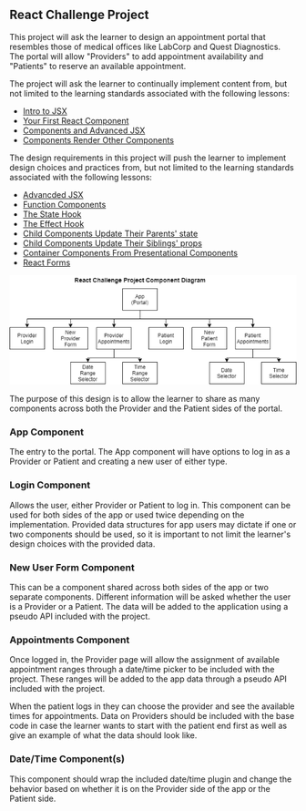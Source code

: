 ## React Challenge Project
 
This project will ask the learner to design an appointment portal that resembles those of medical offices like LabCorp and Quest Diagnostics. The portal will allow "Providers" to add appointment availability and "Patients" to reserve an available appointment. 
 
The project will ask the learner to continually implement content from, but not limited to the learning standards associated with the following lessons:
- [Intro to JSX](https://author.codecademy.com/content-items/02209fedc6d9228297d7d54c74b1d33c)
- [Your First React Component](https://author.codecademy.com/content-items/462b2d74c00cb710db030012cadbb7d8)
- [Components and Advanced JSX](https://author.codecademy.com/content-items/c5eb0ddeaaedc3e9d783be5d5086453c)
- [Components Render Other Components](https://author.codecademy.com/content-items/ac646ffc89a0dcf9f034df622a5ad025)
 
The design requirements in this project will push the learner to implement design choices and practices from, but not limited to the learning standards associated with the following lessons:
- [Advancded JSX](https://author.codecademy.com/content-items/97c23440228f1daf6309fd9ec6b85e61)
- [Function Components](https://author.codecademy.com/content-items/b03bb34292f81076e6edb7408188fded)
- [The State Hook](https://author.codecademy.com/content-items/598f56b0d099916d66930bb66d3e57a0)
- [The Effect Hook](https://author.codecademy.com/content-items/05bb935435e4bbe46a64b22531a6995f)
- [Child Components Update Their Parents' state](https://author.codecademy.com/content-items/5e1ae52999be671ce287d7472d42b31a)
- [Child Components Update Their Siblings' props](https://author.codecademy.com/content-items/f877d3b2ca20fc72232dd45dc166214f)
- [Container Components From Presentational Components](https://author.codecademy.com/content-items/84a2f32e30daabd9657afb25fb6d5d70)
- [React Forms](https://author.codecademy.com/content-items/dd9a3315ed0e1a64f0a6fec0335e0449)
 
![Component Diagram](./components.png)
 
The purpose of this design is to allow the learner to share as many components across both the Provider and the Patient sides of the portal. 
 
### App Component
 
The entry to the portal. The App component will have options to log in as a Provider or Patient and creating a new user of either type.
 
### Login Component
 
Allows the user, either Provider or Patient to log in. This component can be used for both sides of the app or used twice depending on the implementation. Provided data structures for app users may dictate if one or two components should be used, so it is important to not limit the learner's design choices with the provided data.
 
### New User Form Component
 
This can be a component shared across both sides of the app or two separate components. Different information will be asked whether the user is a Provider or a Patient. The data will be added to the application using a pseudo API included with the project.
 
### Appointments Component
 
Once logged in, the Provider page will allow the assignment of available appointment ranges through a date/time picker to be included with the project. These ranges will be added to the app data through a pseudo API included with the project.
 
When the patient logs in they can choose the provider and see the available times for appointments. Data on Providers should be included with the base code in case the learner wants to start with the patient end first as well as give an example of what the data should look like.
 
### Date/Time Component(s)
 
This component should wrap the included date/time plugin and change the behavior based on whether it is on the Provider side of the app or the Patient side. 